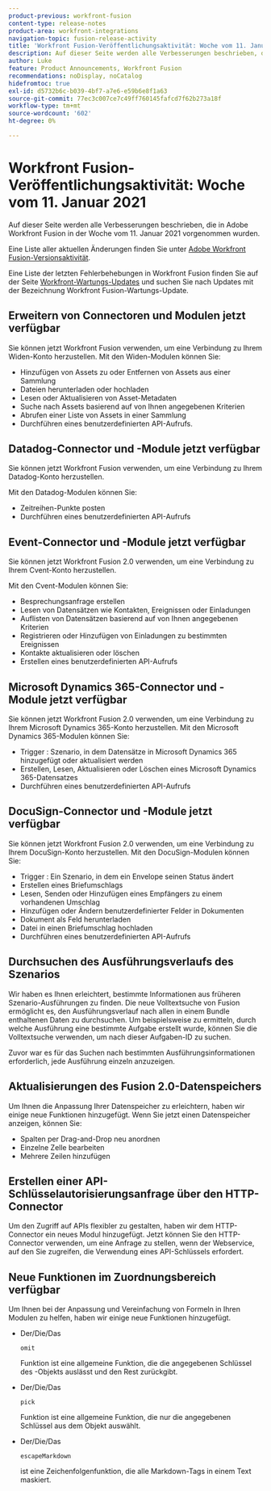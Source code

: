 ```yaml
---
product-previous: workfront-fusion
content-type: release-notes
product-area: workfront-integrations
navigation-topic: fusion-release-activity
title: 'Workfront Fusion-Veröffentlichungsaktivität: Woche vom 11. Januar 2021'
description: Auf dieser Seite werden alle Verbesserungen beschrieben, die in Adobe Workfront Fusion in der Woche vom 11. Januar 2021 vorgenommen wurden.
author: Luke
feature: Product Announcements, Workfront Fusion
recommendations: noDisplay, noCatalog
hidefromtoc: true
exl-id: d5732b6c-b039-4bf7-a7e6-e59b6e8f1a63
source-git-commit: 77ec3c007ce7c49ff760145fafcd7f62b273a18f
workflow-type: tm+mt
source-wordcount: '602'
ht-degree: 0%

---
```


# Workfront Fusion-Veröffentlichungsaktivität: Woche vom 11. Januar 2021

Auf dieser Seite werden alle Verbesserungen beschrieben, die in Adobe Workfront Fusion in der Woche vom 11. Januar 2021 vorgenommen wurden.

Eine Liste aller aktuellen Änderungen finden Sie unter [Adobe Workfront Fusion-Versionsaktivität](/help/workfront-fusion/fusion-product-releases/fusion-release-activity.md).

Eine Liste der letzten Fehlerbehebungen in Workfront Fusion finden Sie auf der Seite [Workfront-Wartungs-Updates](https://experienceleague.adobe.com/docs/workfront-known-issues/releases/current-updates.html?lang=de) und suchen Sie nach Updates mit der Bezeichnung Workfront Fusion-Wartungs-Update.

## Erweitern von Connectoren und Modulen jetzt verfügbar

Sie können jetzt Workfront Fusion verwenden, um eine Verbindung zu Ihrem Widen-Konto herzustellen. Mit den Widen-Modulen können Sie:

* Hinzufügen von Assets zu oder Entfernen von Assets aus einer Sammlung
* Dateien herunterladen oder hochladen
* Lesen oder Aktualisieren von Asset-Metadaten
* Suche nach Assets basierend auf von Ihnen angegebenen Kriterien
* Abrufen einer Liste von Assets in einer Sammlung
* Durchführen eines benutzerdefinierten API-Aufrufs.

## Datadog-Connector und -Module jetzt verfügbar

Sie können jetzt Workfront Fusion verwenden, um eine Verbindung zu Ihrem Datadog-Konto herzustellen.

Mit den Datadog-Modulen können Sie:

* Zeitreihen-Punkte posten
* Durchführen eines benutzerdefinierten API-Aufrufs

## Event-Connector und -Module jetzt verfügbar

Sie können jetzt Workfront Fusion 2.0 verwenden, um eine Verbindung zu Ihrem Cvent-Konto herzustellen.

Mit den Cvent-Modulen können Sie:

* Besprechungsanfrage erstellen
* Lesen von Datensätzen wie Kontakten, Ereignissen oder Einladungen
* Auflisten von Datensätzen basierend auf von Ihnen angegebenen Kriterien
* Registrieren oder Hinzufügen von Einladungen zu bestimmten Ereignissen
* Kontakte aktualisieren oder löschen
* Erstellen eines benutzerdefinierten API-Aufrufs


## Microsoft Dynamics 365-Connector und -Module jetzt verfügbar

Sie können jetzt Workfront Fusion 2.0 verwenden, um eine Verbindung zu Ihrem Microsoft Dynamics 365-Konto herzustellen. Mit den Microsoft Dynamics 365-Modulen können Sie:

* Trigger : Szenario, in dem Datensätze in Microsoft Dynamics 365 hinzugefügt oder aktualisiert werden
* Erstellen, Lesen, Aktualisieren oder Löschen eines Microsoft Dynamics 365-Datensatzes
* Durchführen eines benutzerdefinierten API-Aufrufs

## DocuSign-Connector und -Module jetzt verfügbar

Sie können jetzt Workfront Fusion 2.0 verwenden, um eine Verbindung zu Ihrem DocuSign-Konto herzustellen. Mit den DocuSign-Modulen können Sie:

* Trigger : Ein Szenario, in dem ein Envelope seinen Status ändert
* Erstellen eines Briefumschlags
* Lesen, Senden oder Hinzufügen eines Empfängers zu einem vorhandenen Umschlag
* Hinzufügen oder Ändern benutzerdefinierter Felder in Dokumenten
* Dokument als Feld herunterladen
* Datei in einen Briefumschlag hochladen
* Durchführen eines benutzerdefinierten API-Aufrufs

## Durchsuchen des Ausführungsverlaufs des Szenarios

Wir haben es Ihnen erleichtert, bestimmte Informationen aus früheren Szenario-Ausführungen zu finden. Die neue Volltextsuche von Fusion ermöglicht es, den Ausführungsverlauf nach allen in einem Bundle enthaltenen Daten zu durchsuchen. Um beispielsweise zu ermitteln, durch welche Ausführung eine bestimmte Aufgabe erstellt wurde, können Sie die Volltextsuche verwenden, um nach dieser Aufgaben-ID zu suchen.

Zuvor war es für das Suchen nach bestimmten Ausführungsinformationen erforderlich, jede Ausführung einzeln anzuzeigen.

## Aktualisierungen des Fusion 2.0-Datenspeichers

Um Ihnen die Anpassung Ihrer Datenspeicher zu erleichtern, haben wir einige neue Funktionen hinzugefügt. Wenn Sie jetzt einen Datenspeicher anzeigen, können Sie:

* Spalten per Drag-and-Drop neu anordnen
* Einzelne Zelle bearbeiten
* Mehrere Zeilen hinzufügen


## Erstellen einer API-Schlüsselautorisierungsanfrage über den HTTP-Connector

Um den Zugriff auf APIs flexibler zu gestalten, haben wir dem HTTP-Connector ein neues Modul hinzugefügt. Jetzt können Sie den HTTP-Connector verwenden, um eine Anfrage zu stellen, wenn der Webservice, auf den Sie zugreifen, die Verwendung eines API-Schlüssels erfordert.

## Neue Funktionen im Zuordnungsbereich verfügbar

Um Ihnen bei der Anpassung und Vereinfachung von Formeln in Ihren Modulen zu helfen, haben wir einige neue Funktionen hinzugefügt.

* Der/Die/Das

  ```
  omit
  ```

  Funktion ist eine allgemeine Funktion, die die angegebenen Schlüssel des -Objekts auslässt und den Rest zurückgibt.
* Der/Die/Das

  ```
  pick
  ```

  Funktion ist eine allgemeine Funktion, die nur die angegebenen Schlüssel aus dem Objekt auswählt.
* Der/Die/Das

  ```
  escapeMarkdown
  ```

  ist eine Zeichenfolgenfunktion, die alle Markdown-Tags in einem Text maskiert.
